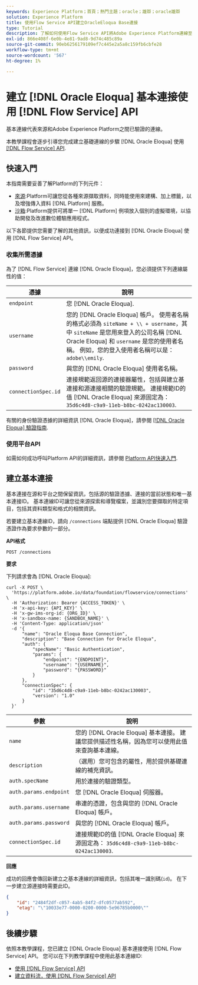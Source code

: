 ```yaml
---
keywords: Experience Platform；首頁；熱門主題；oracle；雄辯；oracle雄辯
solution: Experience Platform
title: 使用Flow Service API建立OracleEloqua Base連接
type: Tutorial
description: 了解如何使用Flow Service API將Adobe Experience Platform連線至OracleEloqua。
exl-id: 866e408f-6e0b-4e81-9ad8-9d74c485c89a
source-git-commit: 90eb6256179109ef7c445e2a5a8c159fb6cbfe28
workflow-type: tm+mt
source-wordcount: '567'
ht-degree: 1%

---
```


# 建立 [!DNL Oracle Eloqua] 基本連接使用 [!DNL Flow Service] API

基本連線代表來源和Adobe Experience Platform之間已驗證的連線。

本教學課程會逐步引導您完成建立基礎連線的步驟 [!DNL Oracle Eloqua] 使用 [[!DNL Flow Service] API](https://www.adobe.io/experience-platform-apis/references/flow-service/).

## 快速入門

本指南需要妥善了解Platform的下列元件：

* [來源](../../../../home.md):Platform可讓您從各種來源擷取資料，同時能使用來建構、加上標籤，以及增強傳入資料 [!DNL Platform] 服務。
* [沙箱](../../../../../sandboxes/home.md):Platform提供可將單一 [!DNL Platform] 例項放入個別的虛擬環境，以協助開發及改進數位體驗應用程式。

以下各節提供您需要了解的其他資訊，以便成功連接到 [!DNL Oracle Eloqua] 使用 [!DNL Flow Service] API。

### 收集所需憑據

為了 [!DNL Flow Service] 連線 [!DNL Oracle Eloqua]，您必須提供下列連線屬性的值：

| 憑據 | 說明 |
| --- | --- |
| `endpoint` | 您 [!DNL Oracle Eloqua]. |
| `username` | 您的 [!DNL Oracle Eloqua] 帳戶。 使用者名稱的格式必須為 `siteName + \\ + username`，其中 `siteName` 是您用來登入的公司名稱 [!DNL Oracle Eloqua] 和 `username` 是您的使用者名稱。 例如，您的登入使用者名稱可以是： `adobe\\emily`. |
| `password` | 與您的 [!DNL Oracle Eloqua] 使用者名稱。 |
| `connectionSpec.id` | 連接規範返回源的連接器屬性，包括與建立基連接和源連接相關的驗證規範。 連接規範ID的值 [!DNL Oracle Eloqua] 來源固定為： `35d6c4d8-c9a9-11eb-b8bc-0242ac130003`. |

有關的身份驗證憑據的詳細資訊 [!DNL Oracle Eloqua]，請參閱 [[!DNL Oracle Eloqua] 驗證指南](https://docs.oracle.com/en/cloud/saas/marketing/eloqua-rest-api/Authentication_Basic.html).

### 使用平台API

如需如何成功呼叫Platform API的詳細資訊，請參閱 [Platform API快速入門](../../../../../landing/api-guide.md).

## 建立基本連接

基本連接在源和平台之間保留資訊，包括源的驗證憑據、連接的當前狀態和唯一基本連接ID。 基本連線ID可讓您從來源探索和導覽檔案，並識別您要擷取的特定項目，包括其資料類型和格式的相關資訊。

若要建立基本連線ID，請向 `/connections` 端點提供 [!DNL Oracle Eloqua] 驗證憑證作為要求參數的一部分。

**API格式**

```https
POST /connections
```

**要求**

下列請求會為 [!DNL Oracle Eloqua]:

```shell
curl -X POST \
  'https://platform.adobe.io/data/foundation/flowservice/connections' \
  -H 'Authorization: Bearer {ACCESS_TOKEN}' \
  -H 'x-api-key: {API_KEY}' \
  -H 'x-gw-ims-org-id: {ORG_ID}' \
  -H 'x-sandbox-name: {SANDBOX_NAME}' \
  -H 'Content-Type: application/json'
  -d '{
      "name": "Oracle Eloqua Base Connection",
      "description": "Base Connection for Oracle Eloqua",
      "auth": {
          "specName": "Basic Authentication",
          "params": {
              "endpoint": "{ENDPOINT}",
              "username": "{USERNAME}",
              "password": "{PASSWORD}"
          }
      },
      "connectionSpec": {
          "id": "35d6c4d8-c9a9-11eb-b8bc-0242ac130003",
          "version": "1.0"
      }
  }'
```

| 參數 | 說明 |
| --- | --- |
| `name` | 您的 [!DNL Oracle Eloqua] 基本連接。 建議您提供描述性名稱，因為您可以使用此值來查詢基本連線。 |
| `description` | （選用）您可包含的屬性，用於提供基礎連線的補充資訊。 |
| `auth.specName` | 用於連接的驗證類型。 |
| `auth.params.endpoint` | 您 [!DNL Oracle Eloqua] 伺服器。 |
| `auth.params.username` | 串連的憑證，包含與您的 [!DNL Oracle Eloqua] 帳戶。 |
| `auth.params.password` | 與您的 [!DNL Oracle Eloqua] 帳戶。 |
| `connectionSpec.id` | 連接規範ID的值 [!DNL Oracle Eloqua] 來源固定為： `35d6c4d8-c9a9-11eb-b8bc-0242ac130003`. |

**回應**

成功的回應會傳回新建立之基本連線的詳細資訊，包括其唯一識別碼(`id`)。 在下一步建立源連接時需要此ID。

```json
{
    "id": "2484f2df-c057-4ab5-84f2-dfc0577ab592",
    "etag": "\"10033e77-0000-0200-0000-5e96785b0000\""
}
```

## 後續步驟

依照本教學課程，您已建立 [!DNL Oracle Eloqua] 基本連接使用 [!DNL Flow Service] API。 您可以在下列教學課程中使用此基本連線ID:

* [使用 [!DNL Flow Service] API](../../explore/tabular.md)
* [建立資料流，使用 [!DNL Flow Service] API](../../collect/marketing-automation.md)
